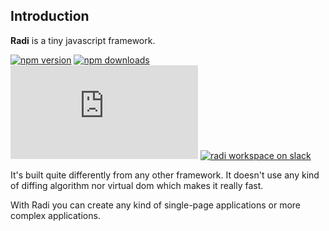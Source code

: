 ## Introduction

**Radi** is a tiny javascript framework.

[![npm version](https://img.shields.io/npm/v/radi.svg?style=flat-square)](https://www.npmjs.com/package/radi)
[![npm downloads](https://img.shields.io/npm/dm/radi.svg?style=flat-square)](https://www.npmjs.com/package/radi)
[![gzip bundle size](http://img.badgesize.io/https://unpkg.com/radi@latest/dist/radi.es.min.js?compression=gzip&style=flat-square)](https://unpkg.com/radi@latest/dist/radi.js)
[![radi workspace on slack](https://img.shields.io/badge/slack-radijs-3eb891.svg?style=flat-square)](https://join.slack.com/t/radijs/shared_invite/enQtMjk3NTE2NjYxMTI2LWFmMTM5NTgwZDI5NmFlYzMzYmMxZjBhMGY0MGM2MzY5NmExY2Y0ODBjNDNmYjYxZWYxMjEyNjJhNjA5OTJjNzQ)

It's built quite differently from any other framework. It doesn't use any kind of diffing algorithm nor virtual dom which makes it really fast.

With Radi you can create any kind of single-page applications or more complex applications.
